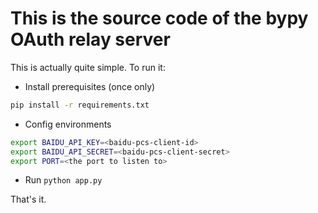 This is the source code of the bypy OAuth relay server
======================================================

This is actually quite simple. To run it:

- Install prerequisites (once only)

```bash
pip install -r requirements.txt
```

- Config environments

```bash
export BAIDU_API_KEY=<baidu-pcs-client-id>
export BAIDU_API_SECRET=<baidu-pcs-client-secret>
export PORT=<the port to listen to>
```

- Run
`python app.py`

That's it.
